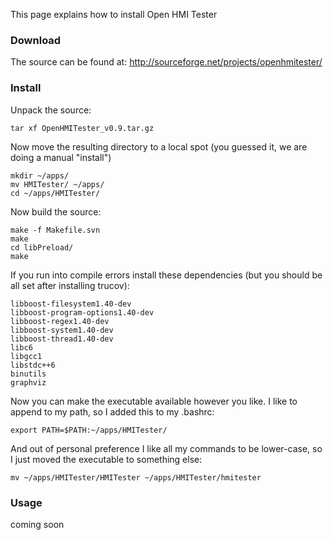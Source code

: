 This page explains how to install Open HMI Tester

### Download ###
The source can be found at:
http://sourceforge.net/projects/openhmitester/

### Install ###
Unpack the source:
```
tar xf OpenHMITester_v0.9.tar.gz
```

Now move the resulting directory to a local spot (you guessed it, we are doing a manual "install")
```
mkdir ~/apps/
mv HMITester/ ~/apps/
cd ~/apps/HMITester/
```

Now build the source:
```
make -f Makefile.svn
make
cd libPreload/
make
```

If you run into compile errors install these dependencies (but you should be all set after installing trucov):
```
libboost-filesystem1.40-dev
libboost-program-options1.40-dev
libboost-regex1.40-dev
libboost-system1.40-dev
libboost-thread1.40-dev
libc6
libgcc1
libstdc++6
binutils
graphviz
```

Now you can make the executable available however you like. I like to append to my path, so I added this to my .bashrc:
```
export PATH=$PATH:~/apps/HMITester/
```

And out of personal preference I like all my commands to be lower-case, so I just moved the executable to something else:
```
mv ~/apps/HMITester/HMITester ~/apps/HMITester/hmitester
```

### Usage ###
coming soon